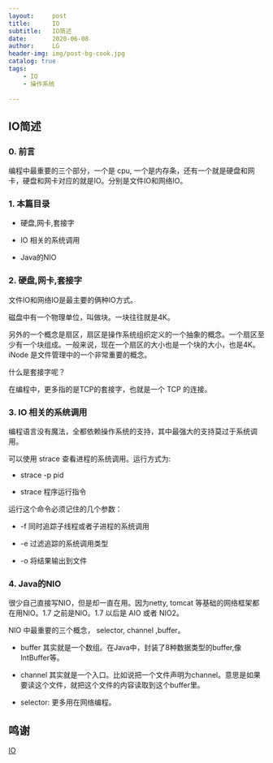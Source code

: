 ```yaml
---
layout:     post
title:      IO
subtitle:   IO简述
date:       2020-06-08
author:     LG
header-img: img/post-bg-cook.jpg
catalog: true
tags:
    - IO
    - 操作系统
    
---
```




## IO简述


### 0. 前言

编程中最重要的三个部分，一个是 cpu, 一个是内存条，还有一个就是硬盘和网卡，硬盘和网卡对应的就是IO。分别是文件IO和网络IO。


### 1. 本篇目录

- 硬盘,网卡,套接字

- IO 相关的系统调用

- Java的NIO

### 2. 硬盘,网卡,套接字

文件IO和网络IO是最主要的俩种IO方式。
 
磁盘中有一个物理单位，叫做块。一块往往就是4K。

另外的一个概念是扇区，扇区是操作系统组织定义的一个抽象的概念。一个扇区至少有一个块组成。一般来说，现在一个扇区的大小也是一个块的大小，也是4K。iNode 是文件管理中的一个非常重要的概念。
 
什么是套接字呢？

在编程中，更多指的是TCP的套接字，也就是一个 TCP 的连接。


### 3. IO 相关的系统调用

编程语言没有魔法，全都依赖操作系统的支持，其中最强大的支持莫过于系统调用。
 
可以使用 strace 查看进程的系统调用。运行方式为:

- strace -p pid

- strace 程序运行指令
 
运行这个命令必须记住的几个参数：
 
- -f  同时追踪子线程或者子进程的系统调用
 
- -e 过滤追踪的系统调用类型
 
- -o  将结果输出到文件


### 4. Java的NIO

 很少自己直接写NIO，但是却一直在用。因为netty, tomcat 等基础的网络框架都在用NIO。1.7 之前是NIO。1.7 以后是 AIO 或者 NIO2。
 
 NIO 中最重要的三个概念， selector, channel ,buffer。
 
 - buffer 其实就是一个数组。在Java中，封装了8种数据类型的buffer,像 IntBuffer等。
 
 - channel 其实就是一个入口。比如说把一个文件声明为channel。意思是如果要读这个文件，就把这个文件的内容读取到这个buffer里。
 
 - selector: 更多用在网络编程。

## 鸣谢

[IO](https://www.bilibili.com/video/BV17V411S71E)